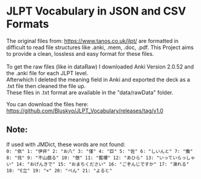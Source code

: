 # JLPT Vocabulary in JSON and CSV Formats
The original files from: https://www.tanos.co.uk/jlpt/ are formatted in difficult to read file structures like .anki, .mem, .doc, .pdf. 
This Project aims to provide a clean, lossless and easy format for these files.<br>
<br>To get the raw files (like in dataRaw) I downloaded Anki Version 2.0.52 and the .anki file for each JLPT level.<br>
Afterwhich I deleted the meaning field in Anki and exported the deck as a .txt file then cleaned the file up.<br>
These files in .txt format are available in the "data/rawData" folder.<br>

You can download the files here: https://github.com/Bluskyo/JLPT_Vocabulary/releases/tag/v1.0

## Note:
If used with JMDict, these words are not found:<br>
`0: "依"
1: "伊井"
2: "お八"
3: "僅"
4: "巨"
5: "佐"
6: "しいんと"
7: "働"
8: "伐"
9: "不山戯る"
10: "倣"
11: "藍褸"
12: "あひら"
13: "いっていらっしゃい"
14: "おげんきで"
15: "おまちください"
16: "ごぞんじですか"
17: "滑れる"
18: "Ͼ立"
19: "×"
20: "ぺん"
21: "よると"`
